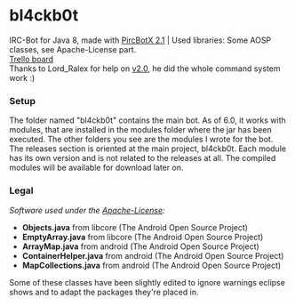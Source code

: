 # bl4ckb0t
IRC-Bot for Java 8, made with [PircBotX 2.1](https://github.com/thelq/pircbotx) | Used libraries: Some AOSP classes, see Apache-License part.  
[Trello board](https://trello.com/b/039j1jFa/bl4ckb0t)  
Thanks to Lord_Ralex for help on [v2.0](http://github.com/bl4ckscor3/bl4ckb0t/commit/0703810f5870d2cdb7c678ff983671c2884fa7e9), he did the whole command system work :)

### Setup
The folder named "bl4ckb0t" contains the main bot. As of 6.0, it works with modules, that are installed in the modules folder where the jar has been executed. The other folders you see are the modules I wrote for the bot. The releases section is oriented at the main project, bl4ckb0t. Each module has its own version and is not related to the releases at all.
The compiled modules will be available for download later on.

### Legal
_Software used under the [Apache-License](https://github.com/bl4ckscor3/bl4ckb0t/blob/master/APACHELICENSE.md):_
- **Objects.java** from libcore (The Android Open Source Project)
- **EmptyArray.java** from libcore (The Android Open Source Project)
- **ArrayMap.java** from android (The Android Open Source Project)
- **ContainerHelper.java** from android (The Android Open Source Project)
- **MapCollections.java** from android (The Android Open Source Project)

Some of these classes have been slightly edited to ignore warnings eclipse shows and to adapt the packages they're placed in.

